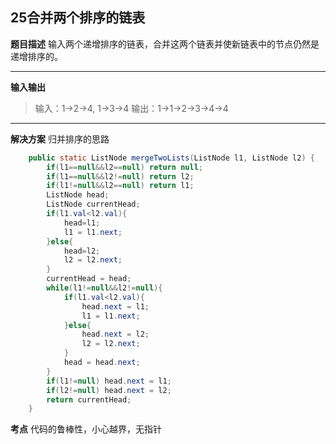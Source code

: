 ## 25合并两个排序的链表
**题目描述**
输入两个递增排序的链表，合并这两个链表并使新链表中的节点仍然是递增排序的。

---
**输入输出**
>输入：1->2->4, 1->3->4
输出：1->1->2->3->4->4
---
**解决方案**
归并排序的思路
```java
    public static ListNode mergeTwoLists(ListNode l1, ListNode l2) {
        if(l1==null&&l2==null) return null;
        if(l1==null&&l2!=null) return l2;
        if(l1!=null&&l2==null) return l1;
        ListNode head;
        ListNode currentHead;
        if(l1.val<l2.val){
            head=l1;
            l1 = l1.next;
        }else{
            head=l2;
            l2 = l2.next;
        }
        currentHead = head;
        while(l1!=null&&l2!=null){
            if(l1.val<l2.val){
                head.next = l1;
                l1 = l1.next;
            }else{
                head.next = l2;
                l2 = l2.next;
            }
            head = head.next;
        }
        if(l1!=null) head.next = l1;
        if(l2!=null) head.next = l2;
        return currentHead;
    }
```
**考点**
代码的鲁棒性，小心越界，无指针



